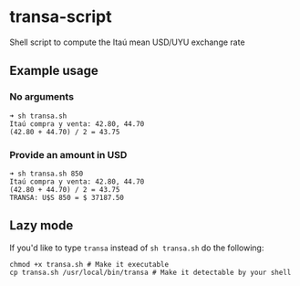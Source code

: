# transa-script
Shell script to compute the Itaú mean USD/UYU exchange rate


## Example usage


### No arguments
```
➜ sh transa.sh
Itaú compra y venta: 42.80, 44.70
(42.80 + 44.70) / 2 = 43.75
```


### Provide an amount in USD
```
➜ sh transa.sh 850
Itaú compra y venta: 42.80, 44.70
(42.80 + 44.70) / 2 = 43.75
TRANSA: U$S 850 = $ 37187.50
```

## Lazy mode
If you'd like to type `transa` instead of `sh transa.sh` do the following:

```
chmod +x transa.sh # Make it executable
cp transa.sh /usr/local/bin/transa # Make it detectable by your shell
```

